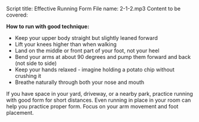 Script title: Effective Running Form
File name: 2-1-2.mp3
Content to be covered:

**How to run with good technique:**

- Keep your upper body straight but slightly leaned forward
- Lift your knees higher than when walking
- Land on the middle or front part of your foot, not your heel
- Bend your arms at about 90 degrees and pump them forward and back (not side to side)
- Keep your hands relaxed - imagine holding a potato chip without crushing it
- Breathe naturally through both your nose and mouth

If you have space in your yard, driveway, or a nearby park, practice running with good form for short distances. Even running in place in your room can help you practice proper form. Focus on your arm movement and foot placement.